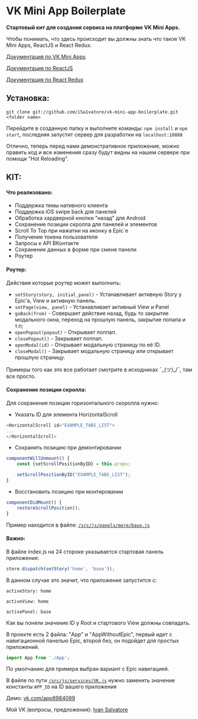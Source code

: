 # VK Mini App Boilerplate
**Стартовый кит для создания сервиса на платформе VK Mini Apps.**

Чтобы понимать, что здесь происходит вы должны знать что такое VK Mini Apps,  ReactJS и React Redux.

[Документация по VK Mini Apps](https://vk.com/dev/vk_apps_docs)

[Документация по ReactJS](https://ru.reactjs.org/docs/getting-started.html)

[Документация по React Redux](https://rajdee.gitbooks.io/redux-in-russian/content/)

## Установка:
`git clone git://github.com/iSa1vatore/vk-mini-app-boilerplate.git <folder name>`

Перейдите в созданную папку и выполните команды: `npm install` и `npm start`, последняя запустит сервер для разработки на `localhost:10888`

Отлично, теперь перед нами демонстративное приложение, можно править код и все изменения сразу будут видны на нашем сервере при помощи "Hot Reloading".

## KIT:
#### Что реализовано:
- Поддержка темы нативного клиента
- Поддержка iOS swipe back для панелей
- Обработка хардверной кнопки "назад" для Android
- Сохранение позиции скролла для панелей и элементов
- Scroll To Top при нажатии на иконку в Epic`e
- Получение токена пользователя
- Запросы к API ВКонтакте
- Сохранение данных в форме при смене панели
- Роутер

#### Роутер:
Действия которые роутер может выполнить:
- `setStory(story, initial_panel)` - Устанавливает активную Story у Epic'a, View и активную панель.
- `setPage(view, panel)` - Устанавливает активный View и Panel
- `goBack(from)` - Совершает действие назад, будь то закрытие модального окна, переход на прошлую панель, закрытие попапа и т.п;
- `openPopout(popout)` -  Открывает поппап.
- `closePopout()` - Закрывает поппап.
- `openModal(id)` - Открывает модальную страницу по её ID.
- `closeModal()` - Закрывает модальную страницу или открывает прошлую страницу.

Примеры того как это все работает смотрите в исходниках ¯\_(ツ)_/¯, там все просто.

#### Сохранение позиции скролла:
Для сохранения позиции горизонтального скоролла нужно:

- Указать ID для элемента HorizontalScroll
```javascript
<HorizontalScroll id="EXAMPLE_TABS_LIST">
...
</HorizontalScroll>
```
- Сохранить позицию при демонтировании
```javascript
componentWillUnmount() {
    const {setScrollPositionByID} = this.props;

    setScrollPositionByID("EXAMPLE_TABS_LIST");
}
```
- Восстановить позицию при монтировании
```javascript
componentDidMount() {
    restoreScrollPosition();
}
```
Пример находится в файле: [`/src/js/panels/more/base.js`](https://github.com/iSa1vatore/vk-mini-app-boilerplate/blob/master/src/js/panels/more/base.js)
#### Важно:
В файле index.js на 24 стороке указывается стартовая панель приложения:
```javascript
store.dispatch(setStory('home', 'base'));
```
В данном случае это значит, что приложение запустится с:

`activeStory: home`

`activeView: home`

`activePanel: base`

Как вы поняли значение ID у Root и стартового View должны совпадать.

В проекте есть 2 файла: "App" и "AppWithoutEpic", первый идет с навигационной панелью Epic, второй без, он подойдет для простых приложений.
```javascript
import App from './App';
```
По умолчанию для примера выбран вариант с Epic навигацией.

В файле по пути [`/src/js/services/VK.js`](https://github.com/iSa1vatore/vk-mini-app-boilerplate/blob/master/src/js/services/VK.js) нужно заменить значение константы `APP_ID` на ID вашего приложения


Демо: [vk.com/app6984089](https://vk.com/app6984089)

Мой VK (вопросы, предложения): [Ivan Salvatore](https://vk.com/s9008)
